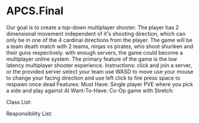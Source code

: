 # APCS.Final
Our goal is to create a top-down multiplayer shooter. The player has 2 dimensional movement independent of it's shooting direction, which can only be in one of the 4 cardinal directions from the player.
The game will be a team death match with 2 teams, ninjas vs pirates, who shoot shuriken and their guns respectively.
with enough servers, the game could become a multiplayer online system.
The primary feature of the game is the low latency multiplayer shooter experience. 
Instructions:
click and join a server, or the provided server
select your team
use WASD to move
use your mouse to change your facing direction and use left click to fire
press space to respawn once dead
Features:
Must Have:
Single player PVE where you pick a side and play against AI
Want-To-Have:
Co-Op game with 
Stretch:


Class List:

Responsibility List:
